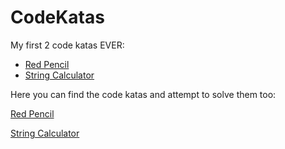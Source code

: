 # CodeKatas

My first 2 code katas EVER:

- [Red Pencil](./red_pencil/)
- [String Calculator](./stringCalculator_MOCHA)

Here you can find the code katas and attempt to solve them too:

[Red Pencil](https://stefanroock.wordpress.com/2011/03/04/red-pencil-code-kata/)

[String Calculator](https://osherove.com/tdd-kata-1/)
